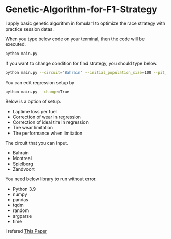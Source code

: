 # Genetic-Algorithm-for-F1-Strategy
I apply basic genetic algorithm in fomular1 to optimize the race strategy with practice session datas.

When you type below code on your terminal, then the code will be executed.

```bash
python main.py
```

If you want to change condition for find strategy, you should type below.

```bash
python main.py --circuit='Bahrain' --initial_population_size=100 --pit_time=60 --max_pitstop=4 --selection_size=20 --crossover_size=40 --mutation_size=40 --iteration=100 --result_size=30
```

You can edit regression setup by

```bash
python main.py --change=True
```

Below is a option of setup.
- Laptime loss per fuel
- Correction of wear in regression
- Correction of ideal tire in regression
- Tire wear limitation
- Tire performance when limitation


The circuit that you can input.
- Bahrain
- Montreal
- Spielberg
- Zandvoort


You need below library to run without error.
- Python 3.9
- numpy
- pandas
- tqdm
- random
- argparse
- time


I refered [This Paper](https://dl.acm.org/doi/10.1145/3583133.3596349)
